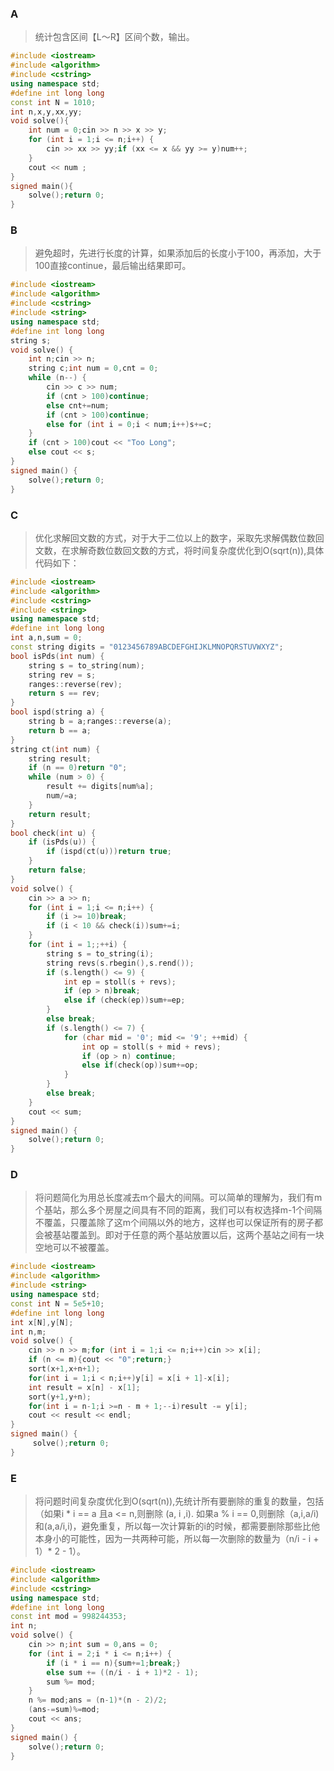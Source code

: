 ### A

> 统计包含区间【L～R】区间个数，输出。

```c++
#include <iostream>
#include <algorithm>
#include <cstring>
using namespace std;
#define int long long
const int N = 1010;
int n,x,y,xx,yy;
void solve(){
    int num = 0;cin >> n >> x >> y;
    for (int i = 1;i <= n;i++) {
        cin >> xx >> yy;if (xx <= x && yy >= y)num++;
    }
    cout << num ;
}
signed main(){
    solve();return 0;
}
```

### B

> 避免超时，先进行长度的计算，如果添加后的长度小于100，再添加，大于100直接continue，最后输出结果即可。

```c++
#include <iostream>
#include <algorithm>
#include <cstring>
#include <string>
using namespace std;
#define int long long
string s;
void solve() {
    int n;cin >> n;
    string c;int num = 0,cnt = 0;
    while (n--) {
        cin >> c >> num;
        if (cnt > 100)continue;
        else cnt+=num;
        if (cnt > 100)continue;
        else for (int i = 0;i < num;i++)s+=c;
    }
    if (cnt > 100)cout << "Too Long";
    else cout << s;
}
signed main() {
    solve();return 0;
}
```

### C

> 优化求解回文数的方式，对于大于二位以上的数字，采取先求解偶数位数回文数，在求解奇数位数回文数的方式，将时间复杂度优化到O(sqrt(n)),具体代码如下：

```c++
#include <iostream>
#include <algorithm>
#include <cstring>
#include <string>
using namespace std;
#define int long long
int a,n,sum = 0;
const string digits = "0123456789ABCDEFGHIJKLMNOPQRSTUVWXYZ";
bool isPds(int num) {
    string s = to_string(num);
    string rev = s;
    ranges::reverse(rev);
    return s == rev;
}
bool ispd(string a) {
    string b = a;ranges::reverse(a);
    return b == a;
}
string ct(int num) {
    string result;
    if (n == 0)return "0";
    while (num > 0) {
        result += digits[num%a];
        num/=a;
    }
    return result;
}
bool check(int u) {
    if (isPds(u)) {
        if (ispd(ct(u)))return true;
    }
    return false;
}
void solve() {
    cin >> a >> n;
    for (int i = 1;i <= n;i++) {
        if (i >= 10)break;
        if (i < 10 && check(i))sum+=i;
    }
    for (int i = 1;;++i) {
        string s = to_string(i);
        string revs(s.rbegin(),s.rend());
        if (s.length() <= 9) {
            int ep = stoll(s + revs);
            if (ep > n)break;
            else if (check(ep))sum+=ep;
        }
        else break;
        if (s.length() <= 7) {
            for (char mid = '0'; mid <= '9'; ++mid) {
                int op = stoll(s + mid + revs);
                if (op > n) continue;
                else if(check(op))sum+=op;
            }
        }
        else break;
    }
    cout << sum;
}
signed main() {
    solve();return 0;
}


```

### D

> 将问题简化为用总长度减去m个最大的间隔。可以简单的理解为，我们有m个基站，那么多个房屋之间具有不同的距离，我们可以有权选择m-1个间隔不覆盖，只覆盖除了这m个间隔以外的地方，这样也可以保证所有的房子都会被基站覆盖到。即对于任意的两个基站放置以后，这两个基站之间有一块空地可以不被覆盖。

```c++
#include <iostream>
#include <algorithm>
#include <string>
using namespace std;
const int N = 5e5+10;
#define int long long
int x[N],y[N];
int n,m;
void solve() {
    cin >> n >> m;for (int i = 1;i <= n;i++)cin >> x[i];
    if (n <= m){cout << "0";return;}
    sort(x+1,x+n+1);
    for(int i = 1;i < n;i++)y[i] = x[i + 1]-x[i];
    int result = x[n] - x[1];
    sort(y+1,y+n);
    for(int i = n-1;i >=n - m + 1;--i)result -= y[i];
    cout << result << endl;
}
signed main() {
     solve();return 0;
}

```
### E

> 将问题时间复杂度优化到O(sqrt(n)),先统计所有要删除的重复的数量，包括（如果i * i == a 且a <= n,则删除 (a, i ,i).    如果a % i == 0,则删除（a,i,a/i) 和(a,a/i,i)，避免重复，所以每一次计算新的i的时候，都需要删除那些比他本身小的可能性，因为一共两种可能，所以每一次删除的数量为（n/i - i + 1）* 2  - 1）。

```c++
#include <iostream>
#include <algorithm>
#include <cstring>
using namespace std;
#define int long long
const int mod = 998244353;
int n;
void solve() {
    cin >> n;int sum = 0,ans = 0;
    for (int i = 2;i * i <= n;i++) {
        if (i * i == n){sum+=1;break;}
        else sum += ((n/i - i + 1)*2 - 1);
        sum %= mod;
    }
    n %= mod;ans = (n-1)*(n - 2)/2;
    (ans-=sum)%=mod;
    cout << ans;
}
signed main() {
    solve();return 0;
}

```


